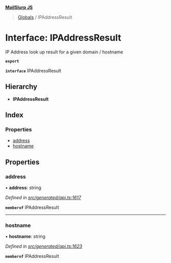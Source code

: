 **[MailSlurp JS](../README.md)**

> [Globals](../README.md) / IPAddressResult

# Interface: IPAddressResult

IP Address look up result for a given domain / hostname

**`export`** 

**`interface`** IPAddressResult

## Hierarchy

* **IPAddressResult**

## Index

### Properties

* [address](ipaddressresult.md#address)
* [hostname](ipaddressresult.md#hostname)

## Properties

### address

•  **address**: string

*Defined in [src/generated/api.ts:1617](https://github.com/mailslurp/mailslurp-client/blob/c889afa/src/generated/api.ts#L1617)*

**`memberof`** IPAddressResult

___

### hostname

•  **hostname**: string

*Defined in [src/generated/api.ts:1623](https://github.com/mailslurp/mailslurp-client/blob/c889afa/src/generated/api.ts#L1623)*

**`memberof`** IPAddressResult
